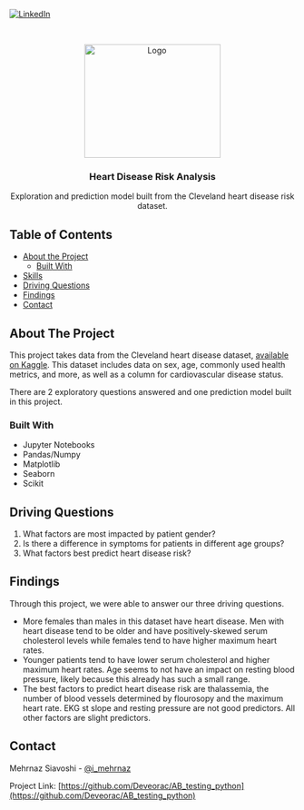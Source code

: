 [![LinkedIn][linkedin-shield]][linkedin-url]



<!-- PROJECT LOGO -->
<br />
<p align="center">
  <a href="https://github.com/Deveorac/heart_disease">
    <img src="https://cdn.pixabay.com/photo/2020/05/02/03/02/health-5119701_960_720.jpg" alt="Logo" width="240" height="200">
  </a>

  <h3 align="center">Heart Disease Risk Analysis</h3>

  <p align="center">
    Exploration and prediction model built from the Cleveland heart disease risk dataset.
  </p>
</p>



<!-- TABLE OF CONTENTS -->
## Table of Contents

* [About the Project](#about-the-project)
  * [Built With](#built-with)
* [Skills](#skills)
* [Driving Questions](#questions)
* [Findings](#findings)
* [Contact](#contact)


<!-- ABOUT THE PROJECT -->
## About The Project

This project takes data from the Cleveland heart disease dataset, [available on Kaggle](https://www.kaggle.com/ronitf/heart-disease-uci). This dataset includes data on sex, age, commonly used health metrics, and more, as well as a column for cardiovascular disease status. 

There are 2 exploratory questions answered and one prediction model built in this project. 

<!-- BUILT WITH -->
### Built With

* Jupyter Notebooks
* Pandas/Numpy
* Matplotlib
* Seaborn
* Scikit

<!-- QUESTIONS -->
## Driving Questions

1. What factors are most impacted by patient gender?
2. Is there a difference in symptoms for patients in different age groups?
3. What factors best predict heart disease risk?

<!-- FINDINGS -->
## Findings

Through this project, we were able to answer our three driving questions.

* More females than males in this dataset have heart disease. Men with heart disease tend to be older and have positively-skewed serum cholesterol levels while females tend to have higher maximum heart rates.
* Younger patients tend to have lower serum cholesterol and higher maximum heart rates. Age seems to not have an impact on resting blood pressure, likely because this already has such a small range.
* The best factors to predict heart disease risk are thalassemia, the number of blood vessels determined by flourosopy and the maximum heart rate. EKG st slope and resting pressure are not good predictors. All other factors are slight predictors.

<!-- CONTACT -->
## Contact

Mehrnaz Siavoshi - [@i_mehrnaz](https://twitter.com/i_mehrnaz)

Project Link: [https://github.com/Deveorac/AB_testing_python](https://github.com/Deveorac/AB_testing_python)








<!-- MARKDOWN LINKS & IMAGES -->
<!-- https://www.markdownguide.org/basic-syntax/#reference-style-links -->
[contributors-shield]: https://img.shields.io/github/contributors/othneildrew/Best-README-Template.svg?style=flat-square
[contributors-url]: https://github.com/othneildrew/Best-README-Template/graphs/contributors
[forks-shield]: https://img.shields.io/github/forks/othneildrew/Best-README-Template.svg?style=flat-square
[forks-url]: https://github.com/othneildrew/Best-README-Template/network/members
[stars-shield]: https://img.shields.io/github/stars/othneildrew/Best-README-Template.svg?style=flat-square
[stars-url]: https://github.com/othneildrew/Best-README-Template/stargazers
[issues-shield]: https://img.shields.io/github/issues/othneildrew/Best-README-Template.svg?style=flat-square
[issues-url]: https://github.com/othneildrew/Best-README-Template/issues
[license-shield]: https://img.shields.io/github/license/othneildrew/Best-README-Template.svg?style=flat-square
[license-url]: https://github.com/othneildrew/Best-README-Template/blob/master/LICENSE.txt
[linkedin-shield]: https://img.shields.io/badge/-LinkedIn-black.svg?style=flat-square&logo=linkedin&colorB=555
[linkedin-url]: hhttps://www.linkedin.com/in/mehrnazsiavoshi/
[product-screenshot]: images/screenshot.png
